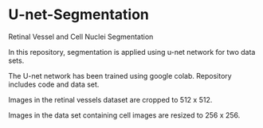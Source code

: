 # U-net-Segmentation
Retinal Vessel and Cell Nuclei Segmentation

In this repository, segmentation is applied using u-net network for two data sets.

The U-net network has been trained using google colab. Repository includes code and data set.

Images in the retinal vessels dataset are cropped to 512 x 512. 

Images in the data set containing cell images are resized to 256 x 256.
